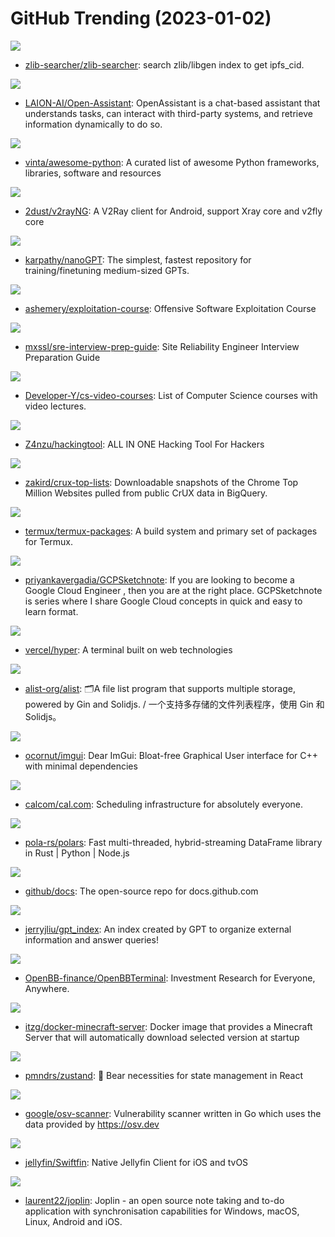 # GitHub Trending (2023-01-02)

![](https://img.shields.io/badge/TypeScript-New%20186-green?style=flat-square&logo=appveyor)
- [zlib-searcher/zlib-searcher](https://github.com/zlib-searcher/zlib-searcher): search zlib/libgen index to get ipfs_cid.

![](https://img.shields.io/badge/Jupyter%20Notebook-New%20349-green?style=flat-square&logo=appveyor)
- [LAION-AI/Open-Assistant](https://github.com/LAION-AI/Open-Assistant): OpenAssistant is a chat-based assistant that understands tasks, can interact with third-party systems, and retrieve information dynamically to do so.

![](https://img.shields.io/badge/Python-New%20144-green?style=flat-square&logo=appveyor)
- [vinta/awesome-python](https://github.com/vinta/awesome-python): A curated list of awesome Python frameworks, libraries, software and resources

![](https://img.shields.io/badge/Kotlin-New%2035-green?style=flat-square&logo=appveyor)
- [2dust/v2rayNG](https://github.com/2dust/v2rayNG): A V2Ray client for Android, support Xray core and v2fly core

![](https://img.shields.io/badge/Python-New%20347-green?style=flat-square&logo=appveyor)
- [karpathy/nanoGPT](https://github.com/karpathy/nanoGPT): The simplest, fastest repository for training/finetuning medium-sized GPTs.

![](https://img.shields.io/badge/Python-New%2092-green?style=flat-square&logo=appveyor)
- [ashemery/exploitation-course](https://github.com/ashemery/exploitation-course): Offensive Software Exploitation Course

![](https://img.shields.io/badge/none-New%2064-green?style=flat-square&logo=appveyor)
- [mxssl/sre-interview-prep-guide](https://github.com/mxssl/sre-interview-prep-guide): Site Reliability Engineer Interview Preparation Guide

![](https://img.shields.io/badge/none-New%20120-green?style=flat-square&logo=appveyor)
- [Developer-Y/cs-video-courses](https://github.com/Developer-Y/cs-video-courses): List of Computer Science courses with video lectures.

![](https://img.shields.io/badge/Python-New%20385-green?style=flat-square&logo=appveyor)
- [Z4nzu/hackingtool](https://github.com/Z4nzu/hackingtool): ALL IN ONE Hacking Tool For Hackers

![](https://img.shields.io/badge/Python-New%2065-green?style=flat-square&logo=appveyor)
- [zakird/crux-top-lists](https://github.com/zakird/crux-top-lists): Downloadable snapshots of the Chrome Top Million Websites pulled from public CrUX data in BigQuery.

![](https://img.shields.io/badge/Shell-New%2018-green?style=flat-square&logo=appveyor)
- [termux/termux-packages](https://github.com/termux/termux-packages): A build system and primary set of packages for Termux.

![](https://img.shields.io/badge/none-New%2053-green?style=flat-square&logo=appveyor)
- [priyankavergadia/GCPSketchnote](https://github.com/priyankavergadia/GCPSketchnote): If you are looking to become a Google Cloud Engineer , then you are at the right place. GCPSketchnote is series where I share Google Cloud concepts in quick and easy to learn format.

![](https://img.shields.io/badge/TypeScript-New%2012-green?style=flat-square&logo=appveyor)
- [vercel/hyper](https://github.com/vercel/hyper): A terminal built on web technologies

![](https://img.shields.io/badge/Go-New%20120-green?style=flat-square&logo=appveyor)
- [alist-org/alist](https://github.com/alist-org/alist): 🗂️A file list program that supports multiple storage, powered by Gin and Solidjs. / 一个支持多存储的文件列表程序，使用 Gin 和 Solidjs。

![](https://img.shields.io/badge/C%2B%2B-New%2071-green?style=flat-square&logo=appveyor)
- [ocornut/imgui](https://github.com/ocornut/imgui): Dear ImGui: Bloat-free Graphical User interface for C++ with minimal dependencies

![](https://img.shields.io/badge/TypeScript-New%2080-green?style=flat-square&logo=appveyor)
- [calcom/cal.com](https://github.com/calcom/cal.com): Scheduling infrastructure for absolutely everyone.

![](https://img.shields.io/badge/Rust-New%20150-green?style=flat-square&logo=appveyor)
- [pola-rs/polars](https://github.com/pola-rs/polars): Fast multi-threaded, hybrid-streaming DataFrame library in Rust | Python | Node.js

![](https://img.shields.io/badge/JavaScript-New%2030-green?style=flat-square&logo=appveyor)
- [github/docs](https://github.com/github/docs): The open-source repo for docs.github.com

![](https://img.shields.io/badge/Python-New%2050-green?style=flat-square&logo=appveyor)
- [jerryjliu/gpt_index](https://github.com/jerryjliu/gpt_index): An index created by GPT to organize external information and answer queries!

![](https://img.shields.io/badge/Python-New%2046-green?style=flat-square&logo=appveyor)
- [OpenBB-finance/OpenBBTerminal](https://github.com/OpenBB-finance/OpenBBTerminal): Investment Research for Everyone, Anywhere.

![](https://img.shields.io/badge/Shell-New%2033-green?style=flat-square&logo=appveyor)
- [itzg/docker-minecraft-server](https://github.com/itzg/docker-minecraft-server): Docker image that provides a Minecraft Server that will automatically download selected version at startup

![](https://img.shields.io/badge/TypeScript-New%2059-green?style=flat-square&logo=appveyor)
- [pmndrs/zustand](https://github.com/pmndrs/zustand): 🐻 Bear necessities for state management in React

![](https://img.shields.io/badge/Go-New%20148-green?style=flat-square&logo=appveyor)
- [google/osv-scanner](https://github.com/google/osv-scanner): Vulnerability scanner written in Go which uses the data provided by https://osv.dev

![](https://img.shields.io/badge/Swift-New%2015-green?style=flat-square&logo=appveyor)
- [jellyfin/Swiftfin](https://github.com/jellyfin/Swiftfin): Native Jellyfin Client for iOS and tvOS

![](https://img.shields.io/badge/TypeScript-New%2015-green?style=flat-square&logo=appveyor)
- [laurent22/joplin](https://github.com/laurent22/joplin): Joplin - an open source note taking and to-do application with synchronisation capabilities for Windows, macOS, Linux, Android and iOS.

